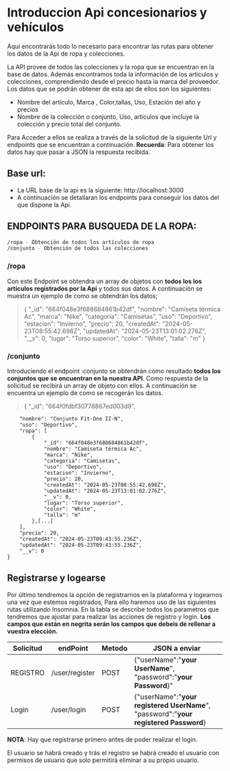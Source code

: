 # Introduccion Api concesionarios y vehículos

Aquí encontrarás todo lo necesario para encontrar las rutas para obtener los datos de la Api de ropa y colecciones.

La API provee de todos las colecciones y la ropa que se encuentran en la base de datos. Además encontramos toda la información de los articulos y colecciones, comprendiendo desde el precio hasta la marca del proveedor. Los datos que se podrán obtener de esta api de ellos son los siguientes:

- Nombre del artículo, Marca , Color,tallas, Uso, Estación del año y precios
- Nombre de la colección o conjunto, Uso, artículos que incluye la colección y precio total del conjunto.

Para Acceder a ellos se realiza a través de la solicitud de la siguiente Url y endpoints que se encuentran a continuación.
**Recuerda**: Para obtener los datos hay que pasar a JSON la respuesta recibida.

## Base url:

- La URL base de la api es la siguiente: http://localhost:3000
- A continuación se detallaran los endpoints para conseguir los datos del que dispone la Api.

## ENDPOINTS PARA BUSQUEDA DE LA ROPA:

```sh
/ropa - Obtención de todos los artículos de ropa
/conjunto - Obtención de todos las colecciones
```

### /ropa

Con este Endpoint se obtendra un array de objetos con **todos los los artículos registrados por la Api** y todos sus datos. A continuación se muestra un ejemplo de como se obtendrán los datos;

> {
> "\_id": "664f048e3f688684861b42df",
> "nombre": "Camiseta térmica Ac",
> "marca": "Nike",
> "categoria": "Camisetas",
> "uso": "Deportivo",
> "estacion": "Invierno",
> "precio": 20,
> "createdAt": "2024-05-23T08:55:42.698Z",
> "updatedAt": "2024-05-23T13:01:02.276Z",
> "\_\_v": 0,
> "lugar": "Torso superior",
> "color": "White",
> "talla": "m"
> }

### /conjunto

Introduciendo el endpoint :conjunto se obtendrán como resultado **todos los conjuntos que se encuentran en la nuestra API**. Como respuesta de la solicitud se recibirá un array de objeto con ellos. A continuación se encuentra un ejemplo de como se recogerán los datos.

> { "\_id": "664f0fdbf30778867ed003d9",

    	"nombre": "Conjunto Fit-One II-N",
    	"uso": "Deportivo",
    	"ropa": [
    		{
    			"_id": "664f048e3f688684861b42df",
    			"nombre": "Camiseta térmica Ac",
    			"marca": "Nike",
    			"categoria": "Camisetas",
    			"uso": "Deportivo",
    			"estacion": "Invierno",
    			"precio": 20,
    			"createdAt": "2024-05-23T08:55:42.698Z",
    			"updatedAt": "2024-05-23T13:01:02.276Z",
    			"__v": 0,
    			"lugar": "Torso superior",
    			"color": "White",
    			"talla": "m"
    		},[...]
    	],
    	"precio": 20,
    	"createdAt": "2024-05-23T09:43:55.236Z",
    	"updatedAt": "2024-05-23T09:43:55.236Z",
    	"__v": 0
    }

## Registrarse y logearse

Por último tendremos la opción de registrarnos en la plataforma y logearnos una vez que estemos registrados, Para ello haremos uso de las siguientes rutas utilizando Insomnia. En la tabla se describe todos los parametros que tendremos que ajustar para realizar las acciones de registro y login. **Los campos que están en negrita serán los campos que debeis de rellenar a vuestra elección.**

| Solicitud | endPoint       | Metodo | JSON a enviar                                                                         |
| --------- | -------------- | ------ | ------------------------------------------------------------------------------------- |
| REGISTRO  | /user/register | POST   | {"userName":"**your UserName**", "password":"**your Password**}"                      |
| Login     | /user/login    | POST   | {"userName":"**your registered UserName**", "password":"**your registered Password**} |

**NOTA**: Hay que registrarse primero antes de poder realizar el login.

El usuario se habrá creado y trás el registro se habrá creado el usuario con permisos de usuario que solo permitirá eliminar a su propio usuario.
